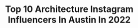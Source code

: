 ---
title: Top 10 Architecture Instagram Influencers In Austin In 2022
description: >-
  Find top architecture Instagram influencers in Austin in 2022. Most popular hashtags: #architecture #interiordesign #home #design.
platform: Instagram
hits: 42
text_top: Analyze the most popular Instagram influencers on inBeat.
text_bottom: Our platform has 42 Instagram influencers like this in Austin, United States for you to work with.
profiles:
  - username: "ack_workbench"
    fullname: >-
      Dirck Van Lieu
    bio: >-
      Nantucket Workbench is a series of tool reviews, images, and observations of woodworking by a third generation craftsman.
    location: "United States"
    followers: 29653
    engagement: 72
    commentsToLikes: 0.024844
    id: ck6tmbn6m7jkl0j71pg1n8mhn
    verified: false
    hashtags: "#nantucketcarpentry, #nantuckettradies, #marinehomecenter, #premiumcapecod"
  - username: "hsuoffice"
    fullname: >-
      Michael Hsu Office
    bio: >-
      Architecture + Interiors Austin + Houston
    location: "United States"
    followers: 13007
    engagement: 523
    commentsToLikes: 0.019545
    id: ckf5quwtpakvf0j23m7h2r51y
    verified: false
    hashtags: "#eastaustin, #interiordesign, #hsuofficeinteriors, #architecturalphotography"
  - username: "thevuvobandit"
    fullname: >-
      Chase Daniel
    bio: >-
      Architecture | Interiors | Design Austin, TX hello@chasedaniel.co
    location: "United States"
    followers: 43136
    engagement: 114
    commentsToLikes: 0.026348
    id: ck14gw5dn7bwm0i197z1hnxd6
    verified: false
    hashtags: "#roomandboard, #atx, #architecture, #interiors"
  - username: "ryanstreetandassociates"
    fullname: >-
      Ryan Street & Associates
    bio: >-
      Architecture firm located in Austin, TX
    location: "United States"
    followers: 9533
    engagement: 531
    commentsToLikes: 0.018208
    id: ck5c1ddpyuy7u0i11aip94k4d
    verified: false
    hashtags: "#design, #houstonarchitecture, #houston, #home"
  - username: "visitbigbend"
    fullname: >-
      Visit Big Bend
    bio: >-
      The Big Bend is named for the vast curve of the Rio Grande in remote SW Texas. Tag us in your adventures. #visitbigbend
    location: "United States"
    followers: 53921
    engagement: 276
    commentsToLikes: 0.011157
    id: ck15qlfu23es10i19xny49z9c
    verified: false
    hashtags: "#instagramtexas, #visittexas, #westbysouthwest, #theoutbound"
  - username: "melisaclementdesigns"
    fullname: >-
      Melisa Clement Designs
    bio: >-
      Austin high-end house flipping Featured on Bigger Pockets Best Deal Ever 23 SHOP OUR LOOK AT: www.amazon.com/shop/melisaclementdesigns WEBSITE/ BLOG:
    location: "United States"
    followers: 72239
    engagement: 393
    commentsToLikes: 0.030552
    id: ck0ubt8mdfckp0i19rhp6n1cp
    verified: false
    hashtags: "#ggathome, #finditliveit, #inspotoyourhome, #idcoathome"
  - username: "risingerbuild"
    fullname: >-
      Matt Risinger
    bio: >-
      Builder in Austin, TX - Founder and Contributor at @thebuildshow
    location: "United States"
    followers: 81004
    engagement: 160
    commentsToLikes: 0.057527
    id: ck0tzdph6pyhm0i1900ct37fr
    verified: false
    hashtags: "#construction, #build, #architecture, #risingerbuild"
  - username: "ryankytephoto"
    fullname: >-
      Ryan Kyte
    bio: >-
      Austin, TX & Landscape Photography Prints & Digital Licensing available through request.
    location: "United States"
    followers: 3761
    engagement: 993
    commentsToLikes: 0.066869
    id: ck138afttfafn0i19lsixs01x
    verified: false
    hashtags: "#westbysouthwest, #exploretexas, #austintexasthings, #atxlife"
  - username: "studioseiders"
    fullname: >-
      Studio Seiders
    bio: >-
      Austin-based interior design firm specializing in warm, organic-modern interiors
    location: "United States"
    followers: 6685
    engagement: 524
    commentsToLikes: 0.051110
    id: ck5c1dleiuynu0i114b7wc6tb
    verified: false
    hashtags: "#organicmodern, #interiordesign, #interiorarchitecture, #matthewsproject"
  - username: "tools_at_work"
    fullname: >-
      Austin
    bio: >-
      Everything tools for residential home building . Check hashtag #austinstoolrevieworganizer for all reviews. Owner of @av_carpentry latest YouTube👇
    location: "United States"
    followers: 37003
    engagement: 82
    commentsToLikes: 0.016446
    id: ck0uctqefhllh0i19qqvrj6uo
    verified: false
    hashtags: "#milwaukeetools, #constructionworkerofig, #wood, #handtools"
---